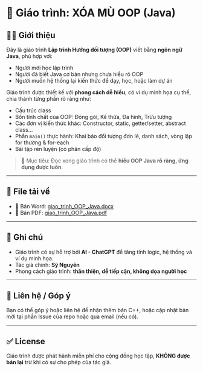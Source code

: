 # 📘 Giáo trình: XÓA MÙ OOP (Java)

## 👨‍🏫 Giới thiệu

Đây là giáo trình **Lập trình Hướng đối tượng (OOP)** viết bằng **ngôn ngữ Java**, phù hợp với:

- Người mới học lập trình
- Người đã biết Java cơ bản nhưng chưa hiểu rõ OOP
- Người muốn hệ thống lại kiến thức để dạy, học, hoặc làm dự án

Giáo trình được thiết kế với **phong cách dễ hiểu**, có ví dụ minh họa cụ thể, chia thành từng phần rõ ràng như:

- Cấu trúc class
- Bốn tính chất của OOP: Đóng gói, Kế thừa, Đa hình, Trừu tượng
- Các đơn vị kiến thức khác: Constructor, static, getter/setter, abstract class...
- Phần `main()` thực hành: Khai báo đối tượng đơn lẻ, danh sách, vòng lặp for thường & for-each
- Bài tập rèn luyện (có phân cấp độ)

> 🎯 Mục tiêu: Đọc xong giáo trình có thể **hiểu OOP Java rõ ràng, ứng dụng được luôn**.

---

## 📂 File tải về

- 📄 Bản Word: [giao_trinh_OOP_Java.docx](./giao_trinh_OOP_Java.docx)
- 📕 Bản PDF: [giao_trinh_OOP_Java.pdf](./giao_trinh_OOP_Java.pdf)

---

## 🤖 Ghi chú

- Giáo trình có sự hỗ trợ bởi **AI - ChatGPT** để tăng tính logic, hệ thống và ví dụ minh họa.
- Tác giả chính: **Sỹ Nguyên**
- Phong cách giáo trình: **thân thiện, dễ tiếp cận, không dọa người học**

---

## 💬 Liên hệ / Góp ý

Bạn có thể góp ý hoặc liên hệ để nhận thêm bản C++, hoặc cập nhật bản mới tại phần Issue của repo hoặc qua email (nếu có).

---

## ✅ License

Giáo trình được phát hành miễn phí cho cộng đồng học tập, **KHÔNG được bán lại** trừ khi có sự cho phép của tác giả.

